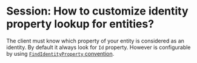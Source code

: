 # Session: How to customize identity property lookup for entities?

The client must know which property of your entity is considered as an identity. By default it always look for `Id` property. However is configurable by using [`FindIdentityProperty` convention](../../configuration/conventions/identifier-generation/global#findidentityproperty).
